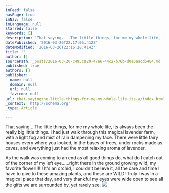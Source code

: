 ```yaml
---
inFeed: false
hasPage: true
inNav: false
inLanguage: null
starred: false
keywords: []
description: 'That saying....The little things, for me my whole life, its always been the really big little things. I had just walk through this magical lavender farm, with a light fog and mist of rain dampening my face. There were little fairy houses every where you looked, in the bases of trees, under rocks made as caves, and everything just had the most relaxing aroma of lavender.'
datePublished: '2016-03-26T22:17:05.412Z'
dateModified: '2016-03-26T22:16:28.414Z'
title: ''
author: []
sourcePath: _posts/2016-03-20-c495ca20-47e6-44c2-b76b-d0e5aacd5404.md
published: true
authors: []
publisher:
  name: null
  domain: null
  url: null
  favicon: null
url: that-sayingthe-little-things-for-me-my-whole-life-its-a/index.html
_context: 'http://schema.org'
_type: Article

---
```

That saying....The little things, for me my whole life, its always been the really big little things. I had just walk through this magical lavender farm, with a light fog and mist of rain dampening my face. There were little fairy houses every where you looked, in the bases of trees, under rocks made as caves, and everything just had the most relaxing aroma of lavender.

As the walk was coming to an end as all good things do, what do I catch out of the corner of my left eye......right there in the ground growing wild, my favorite flower!!!!!! It's an orchid, I couldn't believe it, all the care and time I have to give to these amazing plants, and these are WILD! Truly I was in a magical place that day, and very thankful my eyes were wide open to see all the gifts we are surrounded by, yet rarely see.
![](https://the-grid-user-content.s3-us-west-2.amazonaws.com/34f88454-1cf2-4596-b9dd-38fa0bff471b.jpg)